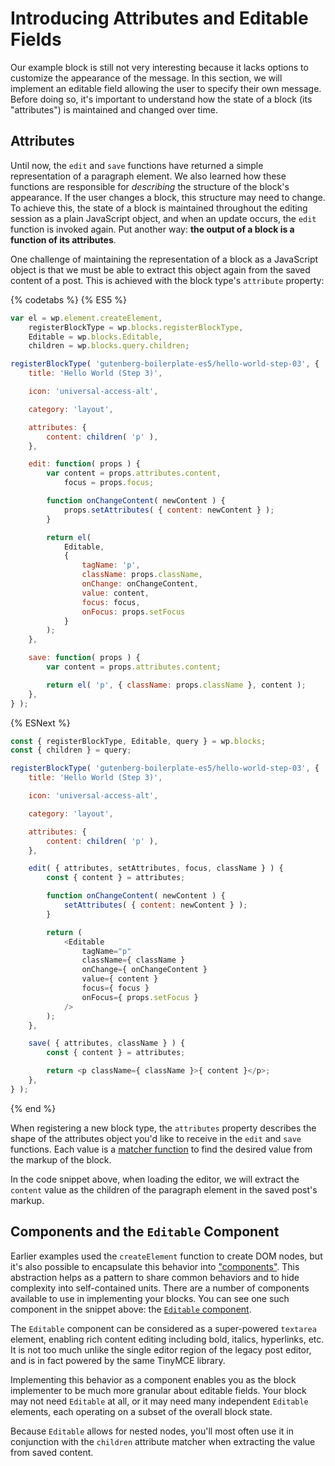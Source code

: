 # Introducing Attributes and Editable Fields

Our example block is still not very interesting because it lacks options to customize the appearance of the message. In this section, we will implement an editable field allowing the user to specify their own message. Before doing so, it's important to understand how the state of a block (its "attributes") is maintained and changed over time.

## Attributes

Until now, the `edit` and `save` functions have returned a simple representation of a paragraph element. We also learned how these functions are responsible for _describing_ the structure of the block's appearance. If the user changes a block, this structure may need to change. To achieve this, the state of a block is maintained throughout the editing session as a plain JavaScript object, and when an update occurs, the `edit` function is invoked again. Put another way: __the output of a block is a function of its attributes__.

One challenge of maintaining the representation of a block as a JavaScript object is that we must be able to extract this object again from the saved content of a post. This is achieved with the block type's `attribute` property:

{% codetabs %}
{% ES5 %}
```js
var el = wp.element.createElement,
	registerBlockType = wp.blocks.registerBlockType,
	Editable = wp.blocks.Editable,
	children = wp.blocks.query.children;

registerBlockType( 'gutenberg-boilerplate-es5/hello-world-step-03', {
	title: 'Hello World (Step 3)',

	icon: 'universal-access-alt',

	category: 'layout',

	attributes: {
		content: children( 'p' ),
	},

	edit: function( props ) {
		var content = props.attributes.content,
			focus = props.focus;

		function onChangeContent( newContent ) {
			props.setAttributes( { content: newContent } );
		}

		return el(
			Editable,
			{
				tagName: 'p',
				className: props.className,
				onChange: onChangeContent,
				value: content,
				focus: focus,
				onFocus: props.setFocus
			}
		);
	},

	save: function( props ) {
		var content = props.attributes.content;

		return el( 'p', { className: props.className }, content );
	},
} );
```
{% ESNext %}
```js
const { registerBlockType, Editable, query } = wp.blocks;
const { children } = query;

registerBlockType( 'gutenberg-boilerplate-es5/hello-world-step-03', {
	title: 'Hello World (Step 3)',

	icon: 'universal-access-alt',

	category: 'layout',

	attributes: {
		content: children( 'p' ),
	},

	edit( { attributes, setAttributes, focus, className } ) {
		const { content } = attributes;

		function onChangeContent( newContent ) {
			setAttributes( { content: newContent } );
		}

		return (
			<Editable
				tagName="p"
				className={ className }
				onChange={ onChangeContent }
				value={ content }
				focus={ focus }
				onFocus={ props.setFocus }
			/>
		);
	},

	save( { attributes, className } ) {
		const { content } = attributes;

		return <p className={ className }>{ content }</p>;
	},
} );
```
{% end %}

When registering a new block type, the `attributes` property describes the shape of the attributes object you'd like to receive in the `edit` and `save` functions. Each value is a [matcher function]() to find the desired value from the markup of the block.

In the code snippet above, when loading the editor, we will extract the `content` value as the children of the paragraph element in the saved post's markup.

## Components and the `Editable` Component

Earlier examples used the `createElement` function to create DOM nodes, but it's also possible to encapsulate this behavior into ["components"](). This abstraction helps as a pattern to share common behaviors and to hide complexity into self-contained units. There are a number of components available to use in implementing your blocks. You can see one such component in the snippet above: the [`Editable` component]().

The `Editable` component can be considered as a super-powered `textarea` element, enabling rich content editing including bold, italics, hyperlinks, etc. It is not too much unlike the single editor region of the legacy post editor, and is in fact powered by the same TinyMCE library.

Implementing this behavior as a component enables you as the block implementer to be much more granular about editable fields. Your block may not need `Editable` at all, or it may need many independent `Editable` elements, each operating on a subset of the overall block state.

Because `Editable` allows for nested nodes, you'll most often use it in conjunction with the `children` attribute matcher when extracting the value from saved content.
